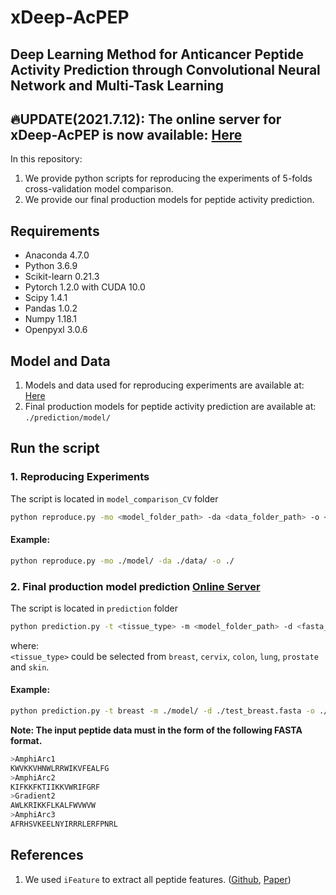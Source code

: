 # xDeep-AcPEP
## Deep Learning Method for Anticancer Peptide Activity Prediction through Convolutional Neural Network and Multi-Task Learning
## :fire:UPDATE(2021.7.12): The online server for xDeep-AcPEP is now available: [Here](https://app.cbbio.online/acpep/home)
In this repository:
1. We provide python scripts for reproducing the experiments of 5-folds cross-validation model comparison.
2. We provide our final production models for peptide activity prediction.

## Requirements 
* Anaconda 4.7.0
* Python 3.6.9
* Scikit-learn 0.21.3
* Pytorch 1.2.0 with CUDA 10.0
* Scipy 1.4.1
* Pandas 1.0.2 
* Numpy 1.18.1
* Openpyxl 3.0.6

## Model and Data
1. Models and data used for reproducing experiments are available at: [Here](https://drive.google.com/drive/folders/1DXHppIKO0vNqvpGrFAQyqnBodi3dr3fX?usp=sharing)
2. Final production models for peptide activity prediction are available at: ```./prediction/model/```

## Run the script
### 1. Reproducing Experiments  
The script is located in ```model_comparison_CV``` folder
```bash
python reproduce.py -mo <model_folder_path> -da <data_folder_path> -o <output_folder_path>
```
#### Example:
```bash
python reproduce.py -mo ./model/ -da ./data/ -o ./
```

### 2. Final production model prediction [Online Server](https://app.cbbio.online/acpep/home)
The script is located in ```prediction``` folder
```bash
python prediction.py -t <tissue_type> -m <model_folder_path> -d <fasta_file_path> -o <output_folder_path>
```
where:  
```<tissue_type>``` could be selected from ```breast```, ```cervix```, ```colon```, ```lung```, ```prostate``` and ```skin```.   

#### Example:
```bash
python prediction.py -t breast -m ./model/ -d ./test_breast.fasta -o ./result/
```
**Note: The input peptide data must in the form of the following FASTA format.**
```bash
>AmphiArc1
KWVKKVHNWLRRWIKVFEALFG
>AmphiArc2
KIFKKFKTIIKKVWRIFGRF
>Gradient2
AWLKRIKKFLKALFWVWVW 
>AmphiArc3
AFRHSVKEELNYIRRRLERFPNRL
```
## References
1. We used ```iFeature``` to extract all peptide features. ([Github](https://github.com/Superzchen/iFeature/), [Paper](https://academic.oup.com/bioinformatics/article-abstract/34/14/2499/4924718))

